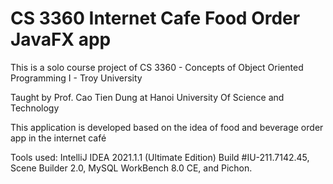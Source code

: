 # CS 3360 Internet Cafe Food Order JavaFX app
This is a solo course project of CS 3360 - Concepts of Object Oriented Programming I - Troy University

Taught by Prof. Cao Tien Dung at Hanoi University Of Science and Technology

This application is developed based on the idea of food and beverage order app in the internet café

Tools used: IntelliJ IDEA 2021.1.1 (Ultimate Edition) Build #IU-211.7142.45, Scene Builder 2.0,  MySQL WorkBench 8.0 CE, and Pichon.
